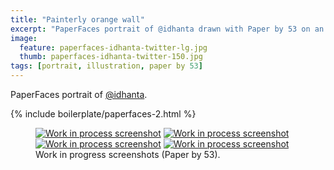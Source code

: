```yaml
---
title: "Painterly orange wall"
excerpt: "PaperFaces portrait of @idhanta drawn with Paper by 53 on an iPad."
image: 
  feature: paperfaces-idhanta-twitter-lg.jpg
  thumb: paperfaces-idhanta-twitter-150.jpg
tags: [portrait, illustration, paper by 53]
---
```


PaperFaces portrait of <a href="http://twitter.com/idhanta">@idhanta</a>.

{% include boilerplate/paperfaces-2.html %}

<figure class="half">
	<a href="{{ site.url }}/images/paperfaces-idhanta-process-1-lg.jpg"><img src="{{ site.url }}/images/paperfaces-idhanta-process-1-600.jpg" alt="Work in process screenshot"></a>
	<a href="{{ site.url }}/images/paperfaces-idhanta-process-2-lg.jpg"><img src="{{ site.url }}/images/paperfaces-idhanta-process-2-600.jpg" alt="Work in process screenshot"></a>
	<a href="{{ site.url }}/images/paperfaces-idhanta-process-3-lg.jpg"><img src="{{ site.url }}/images/paperfaces-idhanta-process-3-600.jpg" alt="Work in process screenshot"></a>
	<a href="{{ site.url }}/images/paperfaces-idhanta-process-4-lg.jpg"><img src="{{ site.url }}/images/paperfaces-idhanta-process-4-600.jpg" alt="Work in process screenshot"></a>
	<figcaption>Work in progress screenshots (Paper by 53).</figcaption>
</figure>